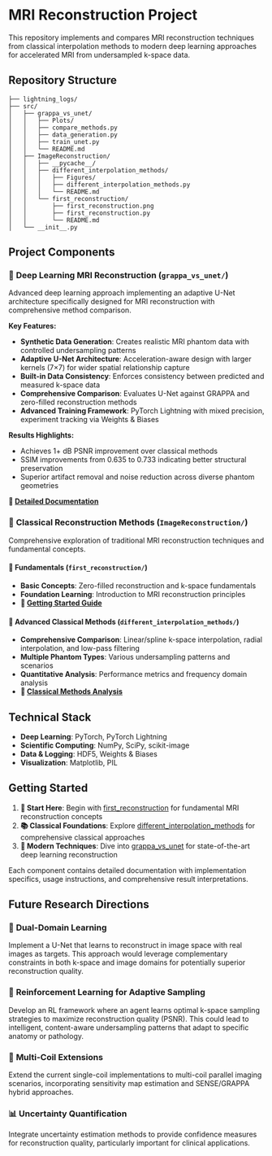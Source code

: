 # MRI Reconstruction Project

This repository implements and compares MRI reconstruction techniques from classical interpolation methods to modern deep learning approaches for accelerated MRI from undersampled k-space data.

## Repository Structure

```
├── lightning_logs/
├── src/
│   ├── grappa_vs_unet/
│   │   ├── Plots/
│   │   ├── compare_methods.py
│   │   ├── data_generation.py
│   │   ├── train_unet.py
│   │   └── README.md
│   ├── ImageReconstruction/
│   │   ├── __pycache__/
│   │   ├── different_interpolation_methods/
│   │   │   ├── Figures/
│   │   │   ├── different_interpolation_methods.py
│   │   │   └── README.md
│   │   └── first_reconstruction/
│   │       ├── first_reconstruction.png
│   │       ├── first_reconstruction.py
│   │       └── README.md
│   └── __init__.py
```

## Project Components

### 📁 **Deep Learning MRI Reconstruction** (`grappa_vs_unet/`)

Advanced deep learning approach implementing an adaptive U-Net architecture specifically designed for MRI reconstruction with comprehensive method comparison.

**Key Features:**
- **Synthetic Data Generation**: Creates realistic MRI phantom data with controlled undersampling patterns
- **Adaptive U-Net Architecture**: Acceleration-aware design with larger kernels (7×7) for wider spatial relationship capture
- **Built-in Data Consistency**: Enforces consistency between predicted and measured k-space data
- **Comprehensive Comparison**: Evaluates U-Net against GRAPPA and zero-filled reconstruction methods
- **Advanced Training Framework**: PyTorch Lightning with mixed precision, experiment tracking via Weights & Biases

**Results Highlights:**
- Achieves 1+ dB PSNR improvement over classical methods
- SSIM improvements from 0.635 to 0.733 indicating better structural preservation
- Superior artifact removal and noise reduction across diverse phantom geometries

**📖 [Detailed Documentation](src/grappa_vs_unet/README.md)**

### 📁 **Classical Reconstruction Methods** (`ImageReconstruction/`)

Comprehensive exploration of traditional MRI reconstruction techniques and fundamental concepts.

#### **📁 Fundamentals** (`first_reconstruction/`)
- **Basic Concepts**: Zero-filled reconstruction and k-space fundamentals
- **Foundation Learning**: Introduction to MRI reconstruction principles
- **📖 [Getting Started Guide](src/ImageReconstruction/first_reconstruction/README.md)**

#### **📁 Advanced Classical Methods** (`different_interpolation_methods/`)
- **Comprehensive Comparison**: Linear/spline k-space interpolation, radial interpolation, and low-pass filtering
- **Multiple Phantom Types**: Various undersampling patterns and scenarios
- **Quantitative Analysis**: Performance metrics and frequency domain analysis
- **📖 [Classical Methods Analysis](src/ImageReconstruction/different_interpolation_methods/README.md)**

## Technical Stack
- **Deep Learning**: PyTorch, PyTorch Lightning
- **Scientific Computing**: NumPy, SciPy, scikit-image
- **Data & Logging**: HDF5, Weights & Biases
- **Visualization**: Matplotlib, PIL

## Getting Started

1. **🏁 Start Here**: Begin with [first_reconstruction](src/ImageReconstruction/first_reconstruction/) for fundamental MRI reconstruction concepts
2. **📚 Classical Foundations**: Explore [different_interpolation_methods](src/ImageReconstruction/different_interpolation_methods/) for comprehensive classical approaches
3. **🚀 Modern Techniques**: Dive into [grappa_vs_unet](src/grappa_vs_unet/) for state-of-the-art deep learning reconstruction

Each component contains detailed documentation with implementation specifics, usage instructions, and comprehensive result interpretations.

## Future Research Directions

### 🔬 **Dual-Domain Learning**
Implement a U-Net that learns to reconstruct in image space with real images as targets. This approach would leverage complementary constraints in both k-space and image domains for potentially superior reconstruction quality.

### 🎯 **Reinforcement Learning for Adaptive Sampling**
Develop an RL framework where an agent learns optimal k-space sampling strategies to maximize reconstruction quality (PSNR). This could lead to intelligent, content-aware undersampling patterns that adapt to specific anatomy or pathology.

### 🔧 **Multi-Coil Extensions**
Extend the current single-coil implementations to multi-coil parallel imaging scenarios, incorporating sensitivity map estimation and SENSE/GRAPPA hybrid approaches.

### 📊 **Uncertainty Quantification**
Integrate uncertainty estimation methods to provide confidence measures for reconstruction quality, particularly important for clinical applications.